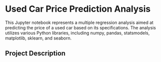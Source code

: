 # Used Car Price Prediction Analysis

This Jupyter notebook represents a multiple regression analysis aimed at predicting the price of a used car based on its specifications. The analysis utilizes various Python libraries, including numpy, pandas, statsmodels, matplotlib, sklearn, and seaborn.

## Project Description
